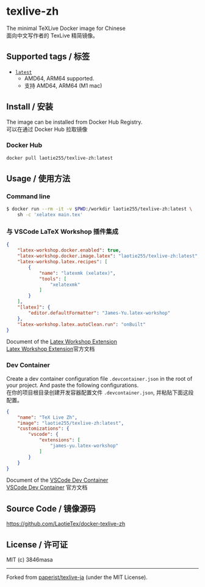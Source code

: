 # texlive-zh

The minimal TeXLive Docker image for Chinese <br/>
面向中文写作者的 TexLive 精简镜像。



## Supported tags / 标签


- [`latest`](./debian/Dockerfile)
  - AMD64, ARM64 supported.
  - 支持 AMD64, ARM64 (M1 mac) 

## Install / 安装

The image can be installed from Docker Hub Registry. <br/>
可以在通过 Docker Hub 拉取镜像

### Docker Hub

```bash
docker pull laotie255/texlive-zh:latest
```


## Usage / 使用方法

### Command line 

```bash
$ docker run --rm -it -v $PWD:/workdir laotie255/texlive-zh:latest \
    sh -c 'xelatex main.tex'
```

### 与 VSCode LaTeX Workshop 插件集成

```json
{
    "latex-workshop.docker.enabled": true,
    "latex-workshop.docker.image.latex": "laotie255/texlive-zh:latest",
    "latex-workshop.latex.recipes": [
        {
            "name": "latexmk (xelatex)",
            "tools": [
                "xelatexmk"
            ]
        }
    ],
    "[latex]": {
        "editor.defaultFormatter": "James-Yu.latex-workshop"
    },
    "latex-workshop.latex.autoClean.run": "onBuilt"
}
```

Document of the [Latex Workshop Extension](https://github.com/James-Yu/LaTeX-Workshop/wiki/Install)<br>
[Latex Workshop Extension](https://github.com/James-Yu/LaTeX-Workshop/wiki/Install)官方文档

### Dev Container

Create a dev container configuration file `.devcontainer.json` in the root of your project. And paste the following configurations.<br>
在你的项目根目录创建开发容器配置文件 `.devcontainer.json`, 并粘贴下面这段配置。

```json
{
    "name": "TeX Live Zh",
    "image": "laotie255/texlive-zh:latest",
    "customizations": {
        "vscode": {
            "extensions": [
                "james-yu.latex-workshop"
            ]
        }
    }
}

```

Document of the [VSCode Dev Container](https://code.visualstudio.com/docs/devcontainers/containers)<br>
[VSCode Dev Container](https://code.visualstudio.com/docs/devcontainers/containers) 官方文档

## Source Code / 镜像源码

https://github.com/LaotieTex/docker-texlive-zh

## License / 许可证

MIT (c) 3846masa

---

Forked from [paperist/texlive-ja] \(under the MIT License\).

[paperist/texlive-ja]: https://github.com/Paperist/texlive-ja